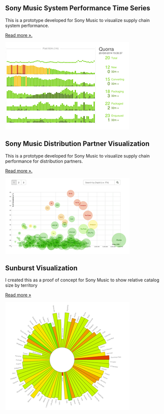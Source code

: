 
## Sony Music System Performance Time Series

This is a prototype developed for Sony Music to visualize supply chain system performance.

[Read more &#187;.](/timeseries)

![Timeseries](/timeseries/timeseries-sm.gif)


## Sony Music Distribution Partner Visualization

This is a prototype developed for Sony Music to visualize supply chain performance for distribution partners. 

[Read more &#187;.](/partnerviz)

![Sunburst](/partnerviz/partnerviz-sm.gif)


## Sunburst Visualization

I created this as a proof of concept for Sony Music to show relative catalog size by territory 

[Read more &#187;](/sunburst)

![Sunburst](/sunburst/sunburst-sm.gif)






